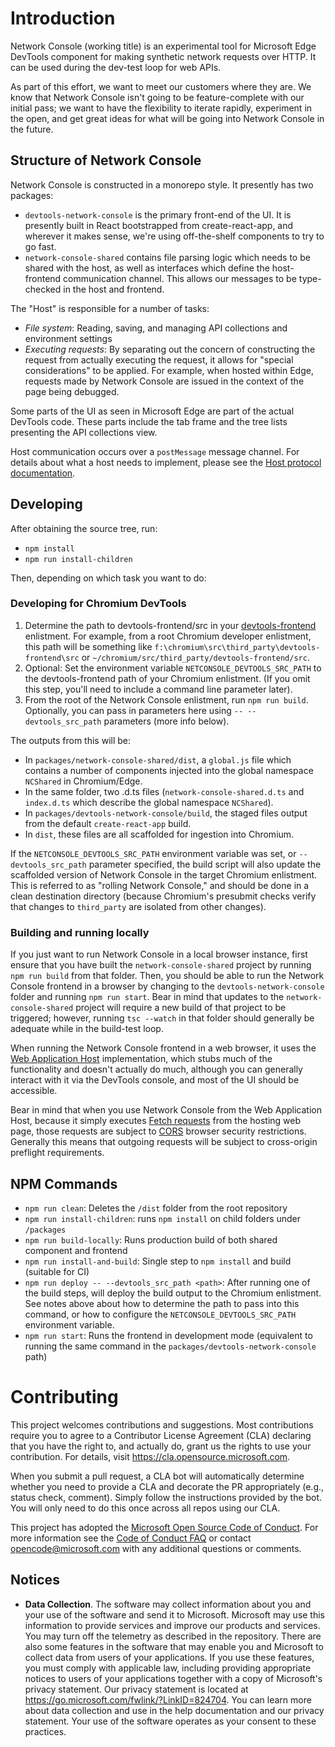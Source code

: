 # Introduction
Network Console (working title) is an experimental tool for Microsoft Edge DevTools component for making synthetic
network requests over HTTP. It can be used during the dev-test loop for web APIs.

As part of this effort, we want to meet our customers where they are. We know that Network Console isn't
going to be feature-complete with our initial pass; we want to have the flexibility to iterate rapidly,
experiment in the open, and get great ideas for what will be going into Network Console in the future.

## Structure of Network Console

Network Console is constructed in a monorepo style. It presently has two packages:

* `devtools-network-console` is the primary front-end of the UI. It is presently built in React bootstrapped from
create-react-app, and wherever  it makes sense, we're using off-the-shelf components to try to go fast.
* `network-console-shared` contains file parsing logic which needs to be shared with the host, as well as
interfaces which define the host-frontend communication channel. This allows our messages to be type-checked
in the host and frontend.

The "Host" is responsible for a number of tasks:

* *File system*: Reading, saving, and managing API collections and environment settings
* *Executing requests*: By separating out the concern of constructing the request from actually
executing the request, it allows for "special considerations" to be applied. For example, when
hosted within Edge, requests made by Network Console are issued in the context of the page being
debugged.

Some parts of the UI as seen in Microsoft Edge are part of the actual DevTools code. These parts
include the tab frame and the tree lists presenting the API collections view.

Host communication occurs over a `postMessage` message channel. For details about what a host needs
to implement, please see the
[Host protocol documentation](./packages/devtools-network-console/src/host/vscode-host-protocol.md).

## Developing

After obtaining the source tree, run:

- `npm install`
- `npm run install-children`

Then, depending on which task you want to do:

### Developing for Chromium DevTools

1. Determine the path to devtools-frontend/src in your
[devtools-frontend](https://chromium.googlesource.com/devtools/devtools-frontend/) enlistment. For
example, from a root Chromium developer enlistment, this path will be something like
`f:\chromium\src\third_party\devtools-frontend\src` or `~/chromium/src/third_party/devtools-frontend/src`.
1. Optional: Set the environment variable `NETCONSOLE_DEVTOOLS_SRC_PATH` to the devtools-frontend
path of your Chromium enlistment. (If you omit this step, you'll need to include a command line
parameter later).
1. From the root of the Network Console enlistment, run `npm run build`. Optionally, you can pass in
parameters here using `-- --devtools_src_path` parameters (more info below).

The outputs from this will be:

* In `packages/network-console-shared/dist`, a `global.js` file which contains a number of components
injected into the global namespace `NCShared` in Chromium/Edge.
* In the same folder, two .d.ts files (`network-console-shared.d.ts` and `index.d.ts` which describe
the global namespace `NCShared`).
* In `packages/devtools-network-console/build`, the staged files output from the
default `create-react-app` build.
* In `dist`, these files are all scaffolded for ingestion into Chromium.

If the `NETCONSOLE_DEVTOOLS_SRC_PATH` environment variable was set, or `--devtools_src_path`
parameter specified, the build script will also update the scaffolded version of Network Console
in the target Chromium enlistment. This is referred to as "rolling Network Console," and should
be done in a clean destination directory (because Chromium's presubmit checks verify that
changes to `third_party` are isolated from other changes).

### Building and running locally

If you just want to run Network Console in a local browser instance, first ensure that you have built
the `network-console-shared` project by running `npm run build` from that folder. Then, you should
be able to run the Network Console frontend in a browser by changing to the `devtools-network-console`
folder and running `npm run start`. Bear in mind that updates to the `network-console-shared` project
will require a new build of that project to be triggered; however, running `tsc --watch` in that
folder should generally be adequate while in the build-test loop.

When running the Network Console frontend in a web browser, it uses the
[Web Application Host](./packages/devtools-network-console/src/host/web-application-host.ts)
implementation, which stubs much of the functionality and doesn't actually do much, although
you can generally interact with it via the DevTools console, and most of the UI should be
accessible.

Bear in mind that when you use Network Console from the Web Application Host, because it
simply executes [Fetch requests](https://developer.mozilla.org/en-US/docs/Web/API/Fetch_API)
from the hosting web page, those requests are subject to
[CORS](https://developer.mozilla.org/en-US/docs/Glossary/CORS) browser security restrictions.
Generally this means that outgoing requests will be subject to cross-origin preflight
requirements.

## NPM Commands

- `npm run clean`: Deletes the `/dist` folder from the root repository
- `npm run install-children`: runs `npm install` on child folders under `/packages`
- `npm run build-locally`: Runs production build of both shared component and frontend
- `npm run install-and-build`: Single step to `npm install` and build (suitable for CI)
- `npm run deploy -- --devtools_src_path <path>`: After running one of the build steps,
will deploy the build output to the Chromium enlistment. See notes above about how
to determine the path to pass into this command, or how to configure the
`NETCONSOLE_DEVTOOLS_SRC_PATH` environment variable.
- `npm run start`: Runs the frontend in development mode (equivalent to running the
same command in the `packages/devtools-network-console` path)

# Contributing

This project welcomes contributions and suggestions.  Most contributions require you to agree to a
Contributor License Agreement (CLA) declaring that you have the right to, and actually do, grant us
the rights to use your contribution. For details, visit https://cla.opensource.microsoft.com.

When you submit a pull request, a CLA bot will automatically determine whether you need to provide
a CLA and decorate the PR appropriately (e.g., status check, comment). Simply follow the instructions
provided by the bot. You will only need to do this once across all repos using our CLA.

This project has adopted the [Microsoft Open Source Code of Conduct](https://opensource.microsoft.com/codeofconduct/).
For more information see the [Code of Conduct FAQ](https://opensource.microsoft.com/codeofconduct/faq/) or
contact [opencode@microsoft.com](mailto:opencode@microsoft.com) with any additional questions or comments.

## Notices

- **Data Collection**. The software may collect information about you and your use of the software and send it to Microsoft. Microsoft may use this information to provide services and improve our products and services. You may turn off the telemetry as described in the repository. There are also some features in the software that may enable you and Microsoft to collect data from users of your applications. If you use these features, you must comply with applicable law, including providing appropriate notices to users of your applications together with a copy of Microsoft's privacy statement. Our privacy statement is located at https://go.microsoft.com/fwlink/?LinkID=824704. You can learn more about data collection and use in the help documentation and our privacy statement. Your use of the software operates as your consent to these practices.
